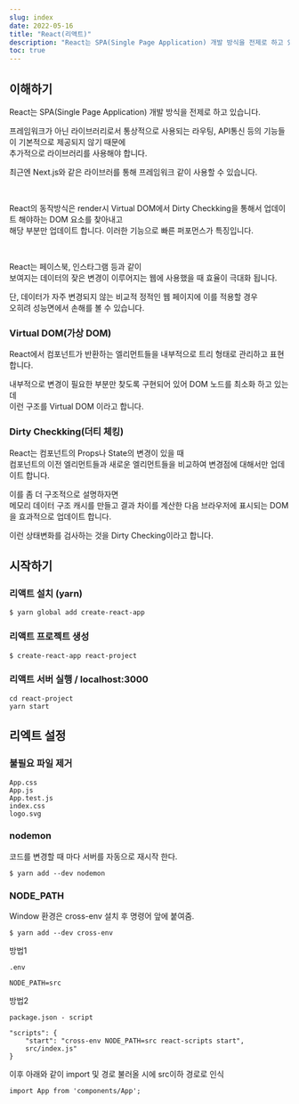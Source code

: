 ```yaml
---
slug: index
date: 2022-05-16
title: "React(리액트)"
description: "React는 SPA(Single Page Application) 개발 방식을 전제로 하고 있습니다. 프레임워크가 아닌 라이브러리로서 통상적으로 사용되는 라우팅, API통신 등의 기능들이 기본적으로 제공되지 않기 때문에 추가적으로 라이브러리를 사용해야 합니다. 최근엔 Next.js와 같은 라이브러를 통해 프레임워크 같이 사용할 수 있습니다. React의 동작방식은 render시 Virtual DOM에서 Dirty Checkking을 통해서 업데이트 해야하는 DOM 요소를 찾아내고 해당 부분만 업데이트 합니다. 이러한 기능으로 빠른 퍼포먼스가 특징입니다. React는 페이스북, 인스타그램 등과 같이 보여지는 데이터의 잦은 변경이 이루어지는 웹에 사용했을 때 효율이 극대화 됩니다. 단, 데이터가 자주 변경되지 않는 비교적 정적인 웹 페이지에 이를 적용할 경우 오히려 성능면에서 손해를 볼 수 있습니다."
toc: true
---
```


## 이해하기

React는 SPA(Single Page Application) 개발 방식을 전제로 하고 있습니다.

프레임워크가 아닌 라이브러리로서 통상적으로 사용되는 라우팅, API통신 등의 기능들이 기본적으로 제공되지 않기 때문에
<br>
추가적으로 라이브러리를 사용해야 합니다.

최근엔 Next.js와 같은 라이브러를 통해 프레임워크 같이 사용할 수 있습니다.

<br>

React의 동작방식은 render시 Virtual DOM에서 Dirty Checkking을 통해서 업데이트 해야하는 DOM 요소를 찾아내고
<br>
해당 부분만 업데이트 합니다. 이러한 기능으로 빠른 퍼포먼스가 특징입니다.

<br>

React는 페이스북, 인스타그램 등과 같이
<br>
보여지는 데이터의 잦은 변경이 이루어지는 웹에 사용했을 때 효율이 극대화 됩니다.

단, 데이터가 자주 변경되지 않는 비교적 정적인 웹 페이지에 이를 적용할 경우
<br>
오히려 성능면에서 손해를 볼 수 있습니다.

### Virtual DOM(가상 DOM)

React에서 컴포넌트가 반환하는 엘리먼트들을 내부적으로 트리 형태로 관리하고 표현합니다.

내부적으로 변경이 필요한 부분만 찾도록 구현되어 있어 DOM 노드를 최소화 하고 있는데
<br>
이런 구조를 Virtual DOM 이라고 합니다.


### Dirty Checkking(더티 체킹)

React는 컴포넌트의 Props나 State의 변경이 있을 때
<br>
컴포넌트의 이전 엘리먼트들과 새로운 엘리먼트들을 비교하여 변경점에 대해서만 업데이트 합니다.

이를 좀 더 구조적으로 설명하자면
<br>
메모리 데이터 구조 캐시를 만들고 결과 차이를 계산한 다음 브라우저에 표시되는 DOM을 효과적으로 업데이트 합니다.

이런 상태변화를 검사하는 것을 Dirty Checking이라고 합니다.


## 시작하기

### 리액트 설치 (yarn)
```
$ yarn global add create-react-app
```

### 리액트 프로젝트 생성
```
$ create-react-app react-project
```

### 리액트 서버 실행 / localhost:3000
```
cd react-project
yarn start
```

## 리엑트 설정

### 불필요 파일 제거
```
App.css
App.js
App.test.js
index.css
logo.svg
```

### nodemon
코드를 변경할 때 마다 서버를 자동으로 재시작 한다.
```
$ yarn add --dev nodemon
```

### NODE_PATH

Window 환경은 cross-env 설치 후 명령어 앞에 붙여줌.
```
$ yarn add --dev cross-env
```

방법1
```
.env

NODE_PATH=src
```

방법2
```
package.json - script

"scripts": {
    "start": "cross-env NODE_PATH=src react-scripts start",
    src/index.js"
}
```

이후 아래와 같이 import 및 경로 불러올 시에 src이하 경로로 인식

```
import App from 'components/App';
```